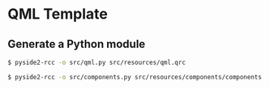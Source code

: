 # QML Template

## Generate a Python module

```bash
$ pyside2-rcc -o src/qml.py src/resources/qml.qrc

$ pyside2-rcc -o src/components.py src/resources/components/components.qrc
```
